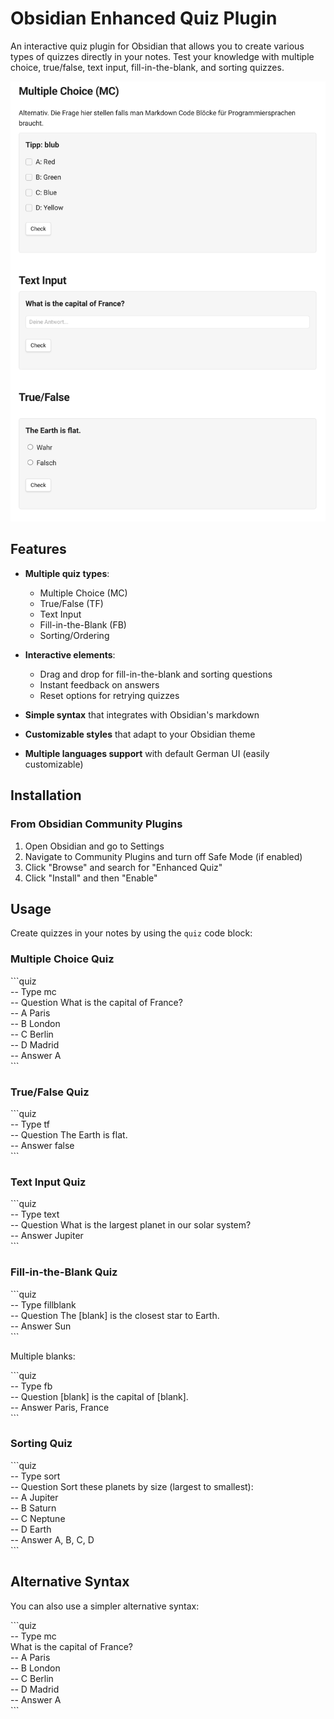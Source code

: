# Obsidian Enhanced Quiz Plugin

An interactive quiz plugin for Obsidian that allows you to create various types of quizzes directly in your notes. Test your knowledge with multiple choice, true/false, text input, fill-in-the-blank, and sorting quizzes.

![Obsidian Quiz Plugin Screenshot](https://github.com/spinalcord/Obsidian-Quiz/blob/master/images/example1.png?raw=true)

## Features

- **Multiple quiz types**:
  - Multiple Choice (MC)
  - True/False (TF)
  - Text Input
  - Fill-in-the-Blank (FB)
  - Sorting/Ordering

- **Interactive elements**:
  - Drag and drop for fill-in-the-blank and sorting questions
  - Instant feedback on answers
  - Reset options for retrying quizzes

- **Simple syntax** that integrates with Obsidian's markdown
- **Customizable styles** that adapt to your Obsidian theme
- **Multiple languages support** with default German UI (easily customizable)

## Installation

### From Obsidian Community Plugins

1. Open Obsidian and go to Settings
2. Navigate to Community Plugins and turn off Safe Mode (if enabled)
3. Click "Browse" and search for "Enhanced Quiz"
4. Click "Install" and then "Enable"

## Usage

Create quizzes in your notes by using the `quiz` code block:

### Multiple Choice Quiz

\`\`\`quiz  
-- Type mc  
-- Question What is the capital of France?  
-- A Paris  
-- B London   
-- C Berlin  
-- D Madrid  
-- Answer A  
\`\`\`

### True/False Quiz

\`\`\`quiz  
-- Type tf  
-- Question The Earth is flat.  
-- Answer false  
\`\`\`

### Text Input Quiz

\`\`\`quiz  
-- Type text  
-- Question What is the largest planet in our solar system?  
-- Answer Jupiter  
\`\`\`

### Fill-in-the-Blank Quiz

\`\`\`quiz  
-- Type fillblank  
-- Question The [blank] is the closest star to Earth.  
-- Answer Sun  
\`\`\`

Multiple blanks:

\`\`\`quiz  
-- Type fb  
-- Question [blank] is the capital of [blank].  
-- Answer Paris, France  
\`\`\`

### Sorting Quiz

\`\`\`quiz  
-- Type sort  
-- Question Sort these planets by size (largest to smallest):  
-- A Jupiter  
-- B Saturn  
-- C Neptune  
-- D Earth  
-- Answer A, B, C, D  
\`\`\`

## Alternative Syntax

You can also use a simpler alternative syntax:

\`\`\`quiz  
-- Type mc  
What is the capital of France?  
-- A Paris  
-- B London   
-- C Berlin  
-- D Madrid  
-- Answer A  
\`\`\`
